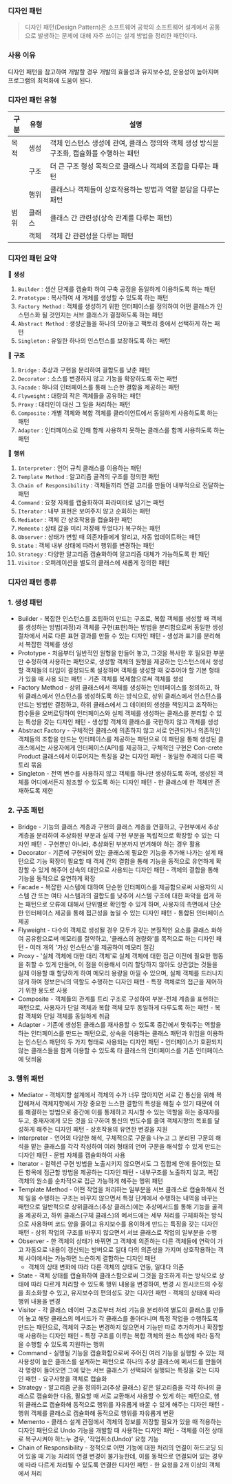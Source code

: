 ### 디자인 패턴

> 디자인 패턴(Design Pattern)은 소프트웨어 공학의 소프트웨어 설계에서 공통으로 발생하는 문제에 대해 자주 쓰이는 설계 방법을 정리한 패턴이다.

### 사용 이유

디자인 패턴을 참고하여 개발할 경우 개발의 효율성과 유지보수성, 운용성이 높아지며 프로그램의 최적화에 도움이 된다.

### 디자인 패턴 유형

| 구분 | 유형   | 설명                                                         |
| ---- | ------ | ------------------------------------------------------------ |
| 목적 | 생성   | 객체 인스턴스 생성에 관여, 클래스 정의와 객체 생성 방식을 구조화, 캡슐화를 수행하는 패턴 |
|      | 구조   | 더 큰 구조 형성 목적으로 클래스나 객체의 조합을 다루는 패턴  |
|      | 행위   | 클래스나 객체들이 상호작용하는 방법과 역할 분담을 다루는 패턴 |
| 범위 | 클래스 | 클래스 간 관련성(상속 관계를 다루는 패턴)                    |
|      | 객체   | 객체 간 관련성을 다루는 패턴                                 |

### 디자인 패턴 요약

🚩 **생성**

1) `Builder` : 생산 단계를 캡슐화 하여 구축 공정을 동일하게 이용하도록 하는 패턴
2) `Prototype` : 복사하여 새 개체를 생성할 수 있도록 하는 패턴
3) `Factory Method` : 객체를 생성하기 위한 인터페이스를 정의하여 어떤 클래스가 인스턴스화 될 것인지는 서브 클래스가 결정하도록 하는 패턴
4) `Abstract Method` : 생성군들을 하나의 모아놓고 팩토리 중에서 선택하게 하는 패턴
5) `Singleton` : 유일한 하나의 인스턴스를 보장하도록 하는 패턴

🚩 **구조**

1) `Bridge` : 추상과 구현을 분리하여 결합도를 낮춘 패턴
2) `Decorator` : 소스를 변경하지 않고 기능을 확장하도록 하는 패턴
3) `Facade` : 하나의 인터페이스를 통해 느슨한 결합을 제공하는 패턴
4) `Flyweight` : 대량의 작은 객체들을 공유하는 패턴
5) `Proxy` : 대리인이 대신 그 일을 처리하는 패턴
6) `Composite` : 개별 객체와 복합 객체를 클라이언트에서 동일하게 사용하도록 하는 패턴
7) `Adapter` : 인터페이스로 인해 함께 사용하지 못하는 클래스를 함께 사용하도록 하는 패턴

🚩 **행위**

1) `Interpreter` : 언어 규칙 클래스를 이용하는 패턴
2) `Template Method` : 알고리즘 골격의 구조를 정의한 패턴
3) `Chain of Responsibility` : 객체들끼리 연결 고리를 만들어 내부적으로 전달하는 패턴
4) `Command` : 요청 자체를 캡슐화하여 파라미터로 넘기는 패턴
5) `Iterator` : 내부 표현은 보여주지 않고 순회하는 패턴
6) `Mediator` : 객체 간 상호작용을 캡슐화한 패턴
7) `Memento` : 상태 값을 미리 저장해 두었다가 복구하는 패턴
8) `Observer` : 상태가 변할 때 의존자들에게 알리고, 자동 업데이트하는 패턴
9) `State` : 객체 내부 상태에 따라서 행위를 변경하는 패턴
10) `Strategy` : 다양한 알고리즘 캡슐화하여 알고리즘 대체가 가능하도록 한 패턴
11) `Visitor` : 오퍼레이션을 별도의 클래스에 새롭게 정의한 패턴

### 디자인 패턴 종류

### 1. 생성 패턴

- Builder
  \- 복잡한 인스턴스를 조립하여 만드는 구조로, 복합 객체를 생성할 때 객체를 생성하는 방법(과정)과 객체를 구현(표현)하는 방법을 분리함으로써 동일한 생성 절차에서 서로 다른 표현 결과를 만들 수 있는 디자인 패턴
  \- 생성과 표기를 분리해서 복잡한 객체를 생성
- Prototype
  \- 처음부터 일반적인 원형을 만들어 놓고, 그것을 복사한 후 필요한 부분만 수정하여 사용하는 패턴으로, 생성할 객체의 원형을 제공하는 인스턴스에서 생성할 객체들의 타입이 결정되도록 설정하며 객체를 생성할 때 갖추어야 할 기본 형태가 있을 때 사용 되는 패턴
  \- 기존 객체를 복제함으로써 객체를 생성
- Factory Method
  \- 상위 클래스에서 객체를 생성하는 인터페이스를 정의하고, 하위 클래스에서 인스턴스를 생성하도록 하는 방식으로, 상위 클래스에서 인스턴스를 만드는 방법만 결정하고, 하위 클래스에서 그 데이터의 생성을 책임지고 조작하는 함수들을 오버로딩하여 인터페이스와 실제 객체를 생성하는 클래스를 분리할 수 있는 특성을 갖는 디자인 패턴
  \- 생성할 객체의 클래스를 국한하지 않고 객체를 생성
- Abstract Factory
  \- 구체적인 클래스에 의존하지 않고 서로 연관되거나 의존적인 객체들의 조합을 만드는 인터페이스를 제공하는 패턴으로 이 패턴을 통해 생성된 클래스에서는 사용자에게 인터페이스(API)를 제공하고, 구체적인 구현은 Con-crete Product 클래스에서 이루어지는 특징을 갖는 디자인 패턴
  \- 동일한 주제의 다른 팩토리 묶음
- Singleton
  \- 전역 변수를 사용하지 않고 객체를 하나만 생성하도록 하며, 생성된 객체를 어디에서든지 참조할 수 있도록 하는 디자인 패턴
  \- 한 클래스에 한 객체만 존재하도록 제한

### 2. 구조 패턴

- Bridge
  \- 기능의 클래스 계층과 구현의 클래스 계층을 연결하고, 구현부에서 추상 계층을 분리하여 추상화된 부분과 실제 구현 부분을 독립적으로 확장할 수 있는 디자인 패턴
  \- 구현뿐만 아니라, 추상화된 부분까지 변겨해야 하는 경우 활용
- Decorator
  \- 기존에 구현되어 있는 클래스에 필요한 기능을 추가해 나가는 설계 패턴으로 기능 확장이 필요할 때 객체 간의 결합을 통해 기능을 동적으로 유연하게 확장할 수 있게 해주어 상속의 대안으로 사용되는 디자인 패턴
  \- 객체의 결합을 통해 기능을 동적으로 유연하게 확장
- Facade
  \- 복잡한 시스템에 대하여 단순한 인터페이스를 제공함으로써 사용자의 시스템 간 또는 여타 시스템과의 결합도를 낮추어 시스템 구조에 대한 파악을 쉽게 하는 패턴으로 오류에 대해서 단위별로 확인할 수 있게 하며, 사용자의 측면에서 단순한 인터페이스 제공을 통해 접근성을 높일 수 있는 디자인 패턴
  \- 통합된 인터페이스 제공
- Flyweight
  \- 다수의 객체로 생성될 경우 모두가 갖는 본질적인 요소를 클래스 화하여 공유함으로써 메모리를 절약하고, '클래스의 경량화'를 목적으로 하는 디자인 패턴
  \- 여러 개의 '가상 인스턴스'를 제공하여 메모리 절감
- Proxy
  \- '실체 객체에 대한 대리 객체'로 실체 객체에 대한 접근 이전에 필요한 행동을 취할 수 있게 만들며, 이 점을 이용해서 미리 할당하지 않아도 상관없는 것들을 실제 이용할 떄 할당하게 하여 메모리 용량을 아낄 수 있으며, 실체 객체를 드러나지 않게 하여 정보은닉의 역할도 수행하는 디자인 패턴
  \- 특정 객체로의 접근을 제어하기 위한 용도로 사용
- Composite
  \- 객체들의 관계를 트리 구조로 구성하여 부분-전체 계층을 표현하는 패턴으로, 사용자가 단일 객체과 복합 객체 모두 동일하게 다루도록 하는 패턴
  \- 복합 객체와 단일 객체를 동일하게 취급
- Adapter
  \- 기존에 생성된 클래스를 재사용할 수 있도록 중간에서 맞춰주는 역할을 하는 인터페이스를 만드는 패턴으로, 상속을 이용하는 클래스 패턴과 위임을 이용하는 인스턴스 패턴의 두 가지 형태로 사용되는 디자인 패턴
  \- 인터페이스가 호환되지 않는 클래스들을 함께 이용할 수 있도록 타 클래스의 인터페이스를 기존 인터페이스에 덧씌움

### 3. 행위 패턴

- Mediator
  \- 객체지향 설계에서 객체의 수가 너무 많아지면 서로 간 통신을 위해 복잡해져서 객체지향에서 가장 중요한 느스한 결합의 특성을 해칠 수 있기 때문에 이를 해결하는 방법으로 중간에 이를 통제하고 지시할 수 있는 역할을 하는 중재자를 두고, 중재자에게 모든 것을 요구하여 통신의 빈도수를 줄여 객체지향의 목표를 달성하게 해주는 디자인 패턴
  \- 상호작용의 유연한 변경을 지원
- Interpreter
  \- 언어의 다양한 해석, 구체적으로 구문을 나누고 그 분리된 구문의 해석을 맡는 클래스를 각각 작성하여 여러 형태의 언어 구문을 해석할 수 있게 만드는 디자인 패턴
  \- 문법 자체를 캡슐화하여 사용
- Iterator
  \- 컬렉션 구현 방법을 노출시키지 않으면서도 그 집합체 안에 들어있는 모든 항목에 접근할 방법을 제공하는 디자인 패턴
  \- 내부구조를 노출하지 않고, 복잡 객체의 원소를 순차적으로 접근 가능하게 해주는 행위 패턴
- Template Method
  \- 어떤 작업을 처리하는 일부분을 서브 클래스로 캡슐화해서 전체 일을 수행하는 구조는 바꾸지 않으면서 특정 단계에서 수행하는 내역을 바꾸는 패턴으로 일반적으로 상위클래스(추상 클래스)에는 추상메서드를 통해 기능을 골격을 제공하고, 하위 클래스(구체 클래스)의 메서드에는 세부 처리를 구체화하는 방식으로 사용하며 코드 양을 줄이고 유지보수를 용이하게 만드는 특징을 갖는 디자인 패턴
  \- 상위 작업의 구조를 바꾸지 않으면서 서브 클래스로 작업의 일부분을 수행
- Observer
  \- 한 객체의 상태가 바뀌면 그 객체에 의존하는 다른 객체들에 연락이 가고 자동으로 내용이 갱신되는 방버으로 일대 다의 의존성을 가지며 상호작용하는 객체 사이에서는 가능하면 느슨하게 결합하는 디자인 패턴
  - 객체의 상태 변화에 따라 다른 객체의 상태도 연동, 일대다 의존
- State
  \- 객체 상태를 캡슐화하여 클래스함으로써 그것을 참조하게 하는 방식으로 상태에 따라 다르게 처리할 수 있도록 행위 내용을 변경하여, 변경 시 원시코드의 수정을 최소화할 수 있고, 유지보수의 편의성도 갖는 디자인 패턴
  \- 객체의 상태에 따라 행위 내용을 변경
- Visitor
  \- 각 클래스 데이터 구조로부터 처리 기능을 분리하여 별도의 클래스를 만들어 놓고 해당 클래스의 메서드가 각 클래스를 돌아다니며 특정 작업을 수행하도록 만드는 패턴으로, 객체의 구조는 변경하지 않으면서 기능만 따로 추가하거나 확장할 때 사용하는 디자인 패턴
  \- 특정 구조를 이루는 복합 객체의 원소 특성에 따라 동작을 수행할 수 있도록 지원하는 행위
- Command
  \- 실행될 기능을 캡슐화함으로써 주어진 여러 기능을 실행할 수 있는 재사용성이 높은 클래스를 설계하는 패턴으로 하나의 추상 클래스에 메서드를 만들어 각 명령이 들어오면 그에 맞는 서브 클래스가 선택되어 실행되는 특징을 갖는 디자인 패턴
  \- 요구사항을 객체로 캡슐화
- Strategy
  \- 알고리즘 군을 정의하고(추상 클래스) 같은 알고리즘을 각각 하나의 클래스로 캡슐화한 다음, 필요할 때 서로 교환해서 사용할 수 있게 하는 패턴으로, 행위 클래스로 캡슐화해 동적으로 행위를 자유롭게 바꿀 수 있게 해주는 디자인 패턴
  \- 행위 객체를 클래스로 캡슐화해 동적으로 행위를 자유롭게 변환
- Memento
  \- 클래스 설계 관점에서 객체의 정보를 저장할 필요가 있을 때 적용하는 디자인 패턴으로 Undo 기능을 개발할 때 사용하는 디자인 패턴
  \- 객체를 이전 상태로 복구시켜야 하느누 경우, '작업취소(Undo)' 요청 기능
- Chain of Responsibility
  \- 정적으로 어떤 기능에 대한 처리의 연결이 하드코딩 되어 있을 때 기능 처리의 연결 변경이 불가능한데, 이를 동적으로 연결되어 있는 경우에 따라 다르게 처리될 수 있도록 연결한 디자인 패턴
  \- 한 요청을 2개 이상의 객체에서 처리